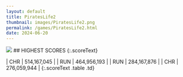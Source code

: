 ```yaml
---
layout: default
title: PiratesLife2
thumbnail: images/PiratesLife2.png
permalink: /games/PiratesLife2.html
date: 2024-06-20
---
```


<img src="../images/PiratesLife2.png" class="gameThumbnail img-fluid mx-auto align-middle">
## HIGHEST SCORES
{:.scoreText}

| CHR | 514,167,045 | 
| RUN | 464,956,193 | 
| RUN | 284,167,876 | 
| CHR | 276,059,944 | 
{:.scoreText .table .td}
